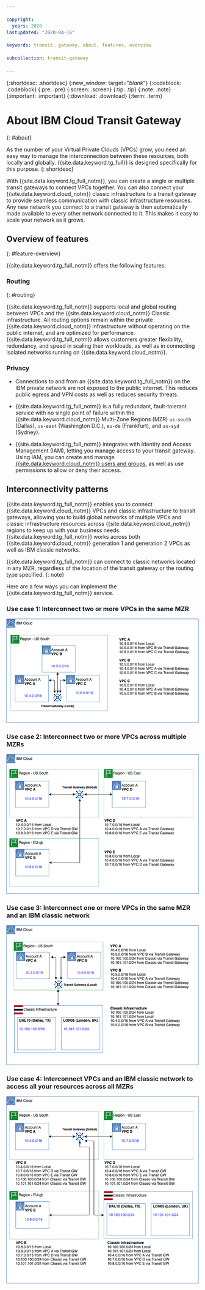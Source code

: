 ```yaml
---

copyright:
  years: 2020
lastupdated: "2020-04-16"

keywords: transit, gateway, about, features, overview

subcollection: transit-gateway

---
```


{:shortdesc: .shortdesc}
{:new_window: target="_blank_"}
{:codeblock: .codeblock}
{:pre: .pre}
{:screen: .screen}
{:tip: .tip}
{:note: .note}
{:important: .important}
{:download: .download}
{:term: .term}

# About IBM Cloud Transit Gateway
{: #about}

As the number of your Virtual Private Clouds (VPCs) grow, you need an easy way to manage the interconnection between these resources, both locally and globally. {{site.data.keyword.tg_full}} is designed specifically for this purpose.
{: shortdesc}

With {{site.data.keyword.tg_full_notm}}, you can create a single or multiple transit gateways to connect VPCs together. You can also connect your {{site.data.keyword.cloud_notm}} classic infrastructure to a transit gateway to provide seamless communication with classic infrastructure resources. Any new network you connect to a transit gateway is then automatically made available to every other network connected to it. This makes it easy to scale your network as it grows.

## Overview of features
{: #feature-overview}

{{site.data.keyword.tg_full_notm}} offers the following features:

### Routing
{: #routing}

{{site.data.keyword.tg_full_notm}} supports local and global routing between VPCs and the {{site.data.keyword.cloud_notm}} Classic infrastructure. All routing options remain within the private {{site.data.keyword.cloud_notm}} infrastructure without operating on the public internet, and are optimized for performance. {{site.data.keyword.tg_full_notm}} allows customers greater flexibility, redundancy, and speed in scaling their workloads, as well as in connecting isolated networks running on {{site.data.keyword.cloud_notm}}.

### Privacy

* Connections to and from an {{site.data.keyword.tg_full_notm}} on the IBM private network are not exposed to the public internet. This reduces public egress and VPN costs as well as reduces security threats.

* {{site.data.keyword.tg_full_notm}} is a fully redundant, fault-tolerant service with no single point of failure within the {{site.data.keyword.cloud_notm}} Multi-Zone Regions (MZR) `us-south` (Dallas), `us-east` (Washington D.C.), `eu-de` (Frankfurt), and `au-syd` (Sydney).

* {{site.data.keyword.tg_full_notm}} integrates with Identity and Access Management (IAM), letting you manage access to your transit gateway. Using IAM, you can create and manage [{{site.data.keyword.cloud_notm}} users and groups](/docs/transit-gateway?topic=transit-gateway-iam), as well as use permissions to allow or deny their access.

## Interconnectivity patterns

{{site.data.keyword.tg_full_notm}} enables you to connect {{site.data.keyword.cloud_notm}} VPCs and classic infrastructure to transit gateways, allowing you to build global networks of multiple VPCs and classic infrastructure resources across {{site.data.keyword.cloud_notm}} regions to keep up with your business needs. {{site.data.keyword.tg_full_notm}} works across both {{site.data.keyword.cloud_notm}} generation 1 and generation 2 VPCs as well as IBM classic networks.

{{site.data.keyword.tg_full_notm}} can connect to classic networks located in any MZR, regardless of the location of the transit gateway or the routing type specified.
{: note}

Here are a few ways you can implement the {{site.data.keyword.tg_full_notm}} service.

### Use case 1: Interconnect two or more VPCs in the same MZR

![Connect two or more VPCs in the same MZR](images/TGW_SameRegion.png "Connect two or more VPCs in the same MZR")

### Use case 2: Interconnect two or more VPCs across multiple MZRs

![Connect two or more VPCs across multiple MZRs](images/TGW_Multi-Multi.png "Connect two or more VPCs across multiple MZRs")

### Use case 3: Interconnect one or more VPCs in the same MZR and an IBM classic network

![Connect to the IBM classic network and one or more VPCs in the same MZR](images/TGW_Classic.png "Connect an IBM classic network and one or more VPCs in the same MZR")

### Use case 4: Interconnect VPCs and an IBM classic network to access all your resources across all MZRs

![Connect to the IBM classic network and VPCs to access all your resources across all MZRs](images/twg_use_4.png "Connect an IBM classic network and VPCs to access all your resources across all MZRs")
